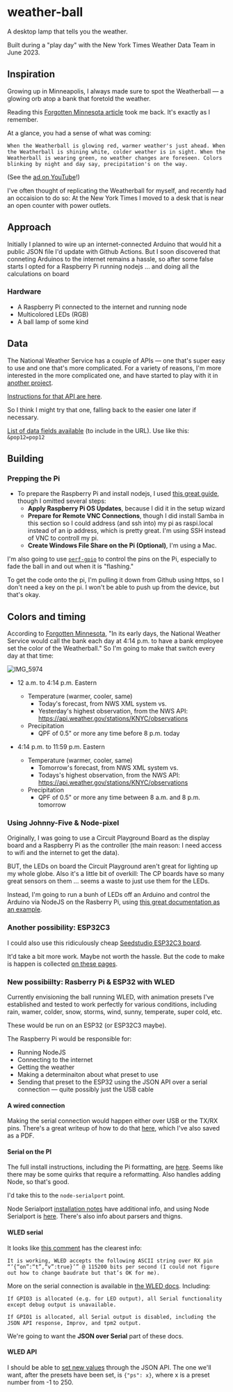 # weather-ball
A desktop lamp that tells you the weather. 

Built during a "play day" with the New York Times Weather Data Team in June 2023.

## Inspiration

Growing up in Minneapolis, I always made sure to spot the Weatherball — a glowing orb atop a bank that foretold the weather.

Reading this [Forgotten Minnesota article](https://forgottenminnesota.com/forgotten-minnesota/2012/03/170) took me back. It's exactly as I remember.

At a glance, you had a sense of what was coming:

```
When the Weatherball is glowing red, warmer weather's just ahead. When the Weatherball is shining white, colder weather is in sight. When the Weatherball is wearing green, no weather changes are foreseen. Colors blinking by night and day say, precipitation's on the way.
```

(See the [ad on YouTube](https://youtu.be/0E5jcDt9tIM)!)

I've often thought of replicating the Weatherball for myself, and recently had an occaision to do so: At the New York Times I moved to a desk that is near an open counter with power outlets.

## Approach

Initially I planned to wire up an internet-connected Arduino that would hit a public JSON file I'd update with Github Actions. But I soon discovered that conneting Arduinos to the internet remains a hassle, so after some false starts I opted for a Raspberry Pi running nodejs ... and doing all the calculations on board

### Hardware

- A Raspberry Pi connected to the internet and running node
- Multicolored LEDs (RGB)
- A ball lamp of some kind

## Data

The National Weather Service has a couple of APIs — one that's super easy to use and one that's more complicated. For a variety of reasons, I'm more interested in the more complicated one, and have started to play with it in [another project](https://github.com/jkeefe/bot-house/tree/main/bots/weather-box).

[Instructions for that API are here](https://digital.mdl.nws.noaa.gov/xml/).

So I think I might try that one, falling back to the easier one later if necessary. 

[List of data fields available](https://digital.mdl.nws.noaa.gov/xml/docs/elementInputNames.php) (to include in the URL). Use like this: `&pop12=pop12`

## Building

### Prepping the Pi

- To prepare the Raspberry Pi and install nodejs, I used [this great guide](https://thisdavej.com/beginners-guide-to-installing-node-js-on-a-raspberry-pi/), though I omitted several steps:
    - **Apply Raspberry Pi OS Updates**, because I did it in the setup wizard
    - **Prepare for Remote VNC Connections**, though I did install Samba in this section so I could address (and ssh into) my pi as raspi.local instead of an ip address, which is pretty great. I'm using SSH instead of VNC to controll my pi.
    - **Create Windows File Share on the Pi (Optional)**, I'm using a Mac.

I'm also going to use [`perf-gpio`](https://www.npmjs.com/package/perf-gpio) to control the pins on the Pi, especially to fade the ball in and out when it is "flashing."

To get the code onto the pi, I'm pulling it down from Github using https, so I don't need a key on the pi. I won't be able to push up from the device, but that's okay.

## Colors and timing

According to [Forgotten Minnesota](https://forgottenminnesota.com/forgotten-minnesota/2012/03/170), "In its early days, the National Weather Service would call the bank each day at 4:14 p.m. to have a bank employee set the color of the Weatherball." So I'm going to make that switch every day at that time:

![IMG_5974](https://github.com/jkeefe/weather-ball/assets/312347/fc52b54d-59ac-4f5b-b9a1-17aad67d9e40)

- 12 a.m. to 4:14 p.m. Eastern
    - Temperature (warmer, cooler, same)
        - Today's forecast, from NWS XML system vs.
        - Yesterday's highest observation, from the NWS API: https://api.weather.gov/stations/KNYC/observations
    - Precipitation 
        - QPF of 0.5" or more any time before 8 p.m. today

- 4:14 p.m. to 11:59 p.m. Eastern
    - Temperature (warmer, cooler, same)
        - Tomorrow's forecast, from NWS XML system vs.
        - Todays's highest observation, from the NWS API: https://api.weather.gov/stations/KNYC/observations
    - Precipitation 
        - QPF of 0.5" or more any time between 8 a.m. and 8 p.m. tomorrow



### Using Johnny-Five & Node-pixel

Originally, I was going to use a Circuit Playground Board as the display board and a Raspberry Pi as the controller (the main reason: I need access to wifi and the internet to get the data).

BUT, the LEDs on board the Circuit Playground aren't great for lighting up my whole globe. Also it's a little bit of overkill: The CP boards have so many great sensors on them ... seems a waste to just use them for the LEDs.

Instead, I'm going to run a bunh of LEDs off an Arduino and control the Arduino via NodeJS on the Rasberry Pi, using [this great documentation as an example](https://chrisruppel.com/blog/arduino-johnny-five-neopixel/).


### Another possibility: ESP32C3

I could also use this ridiculously cheap [Seedstudio ESP32C3 board](https://www.seeedstudio.com/Seeed-XIAO-ESP32C3-p-5431.html). 

It'd take a bit more work. Maybe not worth the hassle. But the code to make is happen is collected [on these pages](https://pinboard.in/search/u:jkeefe?query=ESP32C3).

### New possibiilty: Rasberry Pi & ESP32 with WLED

Currently envisioning the ball running WLED, with animation presets I've established and tested to work perfectly for various conditions, including rain, wamer, colder, snow, storms, wind, sunny, temperate, super cold, etc.

These would be run on an ESP32 (or ESP32C3 maybe).

The Raspberry Pi would be responsible for:

- Running NodeJS
- Connecting to the internet
- Getting the weather
- Making a determinaiton about what preset to use
- Sending that preset to the ESP32 using the JSON API over a serial connection — quite possibly just the USB cable

#### A wired connection

Making the serial connection would happen either over USB or the TX/RX pins. There's a great writeup of how to do that [here](https://data.engrie.be/ESP32/ESP32_-_Part_12_-_ESP32_meets_Raspberry_Pi.pdf), which I've also saved as a PDF.

#### Serial on the PI

The full install instructions, including the Pi formatting, are [here](https://github.com/nebrius/raspi-io/wiki/Getting-a-Raspberry-Pi-ready-for-NodeBots). Seems like there may be some quirks that require a reformatting. Also handles adding Node, so that's good.

I'd take this to the `node-serialport` point.

Node Serialport [installation notes](https://serialport.io/docs/guide-installation#raspberry-pi-linux) have additional info, and using Node Serialport is [here](https://serialport.io/docs/guide-usage). There's also info about parsers and thigns.

#### WLED serial

It looks like [this comment](https://wled.discourse.group/t/serial-wired-api/3998/5) has the clearest info:

```
It is working, WLED accepts the following ASCII string over RX pin “’{“on”:“t”,“v”:true}’” @ 115200 bits per second (I could not figure out how to change baudrate but that’s OK for me).
```

More on the serial connection is available in [the WLED docs](https://kno.wled.ge/interfaces/serial/). Including:

```
If GPIO3 is allocated (e.g. for LED output), all Serial functionality except debug output is unavailable.

If GPIO1 is allocated, all Serial output is disabled, including the JSON API response, Improv, and tpm2 output.
```

We're going to want the **JSON over Serial** part of these docs.

#### WLED API

I should be able to [set new values](https://kno.wled.ge/interfaces/json-api/#setting-new-values) through the JSON API. The one we'll want, after the presets have been set, is `{"ps": x}`, where x is a preset number from -1 to 250.



